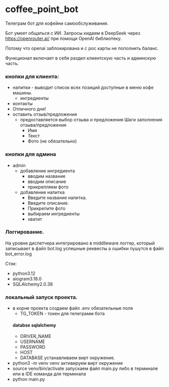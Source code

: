 # coffee_point_bot
Телеграм бот для кофейни самообслуживания.

Бот умеет общаться с ИИ. Запросы кидаем в DeepSeek через  https://openrouter.ai/ при помощи OpenAI библиотеку.

Потому что openai заблокирована и с рос карты не пополнить баланс.

Функционал включает в себя раздел клиентскую часть и админскую часть.

### кнопки для клиента:
- напитки - выводит список всех позиций доступные в меню кофе машины.
    - ингредиенты
- контакты
- Отличного дня!
- оставить отзыв/предложение
    - предоставляется выбор отзыва и предложения
        Шаги заполнения отзыва/предложения
        - Имя
        - Текст
        - Фото (не обязательно)
### кнопки для админа
- admin
    - добавление ингредиента
        - вводим название
        - вводим описание
        - прикрепляем фото
    - добавление напитка
        - Введите название напитка.
        - Введите описание.
        - Прикрепите фото
        - выбираем ингредиенты
        - хватит

### Логгирование.
На уровне диспетчера интегрировано в middlleware логгер, который записывает в файл bot.log успешные реквесты
а ошибки пушутся в файл bot_error.log

Стэк:
- python3.12
- aiogram3.18.0
- SQLAlchemy2.0.38

### локальный запуск проекта.
- в корне проекта создаем файл .env
    обязательные поля
    - TG_TOKEN - токен для телеграмм бота
    #### databse sqlalchemy
    - DRIVER_NAME
    - USERNAME
    - PASSWORD
    - HOST
    - DATABASE
устанавливаем вирт окружение.
- python3 -m venv venv
активируем вирт окружение
- source venv/bin/activate
запускаем файл main.py либо в терминале или в IDE
команда для терминала
- python main.py
